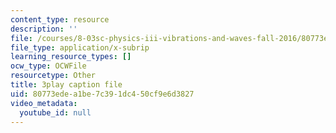 ```yaml
---
content_type: resource
description: ''
file: /courses/8-03sc-physics-iii-vibrations-and-waves-fall-2016/80773edea1be7c391dc450cf9e6d3827_kKIQ1h9UuA.srt
file_type: application/x-subrip
learning_resource_types: []
ocw_type: OCWFile
resourcetype: Other
title: 3play caption file
uid: 80773ede-a1be-7c39-1dc4-50cf9e6d3827
video_metadata:
  youtube_id: null
---
```

